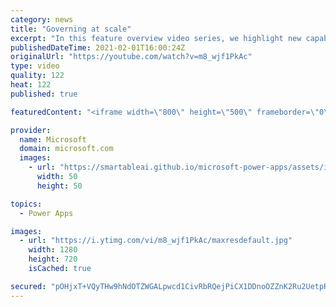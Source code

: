 ```yaml
---
category: news
title: "Governing at scale"
excerpt: "In this feature overview video series, we highlight new capabilities included in the latest update to Microsoft Power Apps.  Microsoft's Power Platform is a rich ecosystem of more than three hundred Microsoft and non-Microsoft connectors that can be leveraged by apps and flows. We are proud to introduce"
publishedDateTime: 2021-02-01T16:00:24Z
originalUrl: "https://youtube.com/watch?v=m8_wjf1PkAc"
type: video
quality: 122
heat: 122
published: true

featuredContent: "<iframe width=\"800\" height=\"500\" frameborder=\"0\" src=\"https://www.youtube.com/embed/m8_wjf1PkAc\" allow=\"accelerometer; autoplay; encrypted-media; gyroscope; picture-in-picture\" allowfullscreen></iframe>"

provider:
  name: Microsoft
  domain: microsoft.com
  images:
    - url: "https://smartableai.github.io/microsoft-power-apps/assets/images/organizations/microsoft.com-50x50.jpg"
      width: 50
      height: 50

topics:
  - Power Apps

images:
  - url: "https://i.ytimg.com/vi/m8_wjf1PkAc/maxresdefault.jpg"
    width: 1280
    height: 720
    isCached: true

secured: "pOHjxT+VQyTHw9hNdOTZWGALpwcd1CivRbRQejPiCX1DDnoOZZnK2Ru2UetpRjh/kmHpLfE/DmTQcl990zaaWOuYcj6vhRvb7MYGEkpO7+pZI21L1XnhMfU73Gf0KnIme460QZ/Nr1fx7eBWnE1+aPpYhbO0TCJ+YS+3ATBcr6i4Z5d0vfEShOg/oxaSo3yNH4Th7p7xWL7O214LhrkJvLWlHborcbwdp/SBuHA2Er8hikhgdOSmGJDHNeEUSB15UWnmeNaNGwnErwV0LeSxWqcIFTYt8z+6yALgB6SHwdDi2/u98y0wJRxn6Z6KxSPWOLazr1M192JlJBSFpuxrTdCJ2sEjKdFOG5Hu20eltl9nrNt1zbWij1NkgdWVWogkWy09I8bkyWF/qbHrhLR7shuad7FxQaMoPF6g9JA1sCg=;ypLUEU7jjqppGQLVrSyD9Q=="
---
```


